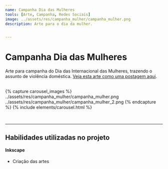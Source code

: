 ```yaml
---
name: Campanha Dia das Mulheres
tools: [Arte, Campanha, Redes Sociais]
image: ../assets/res/campanha_mulher/campanha_mulher.png
description: Arte para o dia da mulher.


---
```


# Campanha Dia das Mulheres

Arte para campanha do Dia das Internacional das Mulheres, trazendo o assunto de violência doméstica.
[Veja esta arte como uma postagem aqui]().
<br><br>

{% capture carousel_images %}
../assets/res/campanha_mulher/campanha_mulher.png
../assets/res/campanha_mulher/campanha_mulher_2.png
{% endcapture %}
{% include elements/carousel.html %}


<!--- ![Campanha](../assets/res/campanha_mulher/campanha_mulher.png) --->

<br>

---

## Habilidades utilizadas no projeto

#### Inkscape

* Criação das artes
